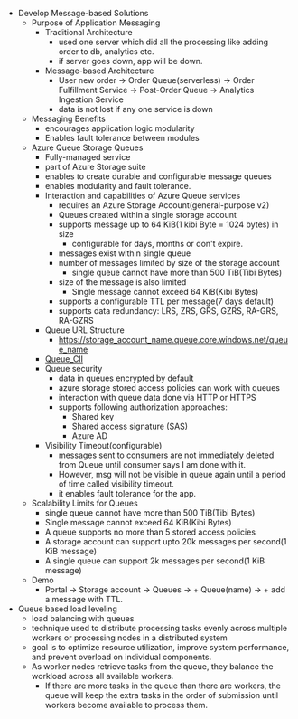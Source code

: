 - Develop Message-based Solutions
  - Purpose of Application Messaging
    - Traditional Architecture
      - used one server which did all the processing like adding order to db, analytics etc.
      - if server goes down, app will be down.
    - Message-based Architecture
      - User new order -> Order Queue(serverless) -> Order Fulfillment Service -> Post-Order Queue -> Analytics Ingestion Service
      - data is not lost if any one service is down
  - Messaging Benefits
    - encourages application logic modularity
    - Enables fault tolerance between modules
  - Azure Queue Storage Queues
    - Fully-managed service 
    - part of Azure Storage suite
    - enables to create durable and configurable message queues
    - enables modularity and fault tolerance.
    - Interaction and capabilities of Azure Queue services
      - requires an Azure Storage Account(general-purpose v2)
      - Queues created within a single storage account
      - supports message up to 64 KiB(1 kibi Byte = 1024 bytes) in size
        - configurable for days, months or don't expire.
      - messages exist within single queue
      - number of messages limited by size of the storage account
        - single queue cannot have more than 500 TiB(Tibi Bytes)
      - size of the message is also limited
        - Single message cannot exceed 64 KiB(Kibi Bytes)
      - supports a configurable TTL per message(7 days default)
      - supports data redundancy: LRS, ZRS, GRS, GZRS, RA-GRS, RA-GZRS
    - Queue URL Structure
      - https://storage_account_name.queue.core.windows.net/queue_name
    - [Queue_ClI](queue.sh)
    - Queue security
      - data in queues encrypted by default
      - azure storage stored access policies can work with queues
      - interaction with queue data done via HTTP or HTTPS
      - supports following authorization approaches:
        - Shared key
        - Shared access signature (SAS)
        - Azure AD
    - Visibility Timeout(configurable)
      - messages sent to consumers are not immediately deleted from Queue until consumer says I am done with it.
      - However, msg will not be visible in queue again until a period of time called visibility timeout.
      - it enables fault tolerance for the app.
  - Scalability Limits for Queues
      - single queue cannot have more than 500 TiB(Tibi Bytes)
      - Single message cannot exceed 64 KiB(Kibi Bytes)
      - A queue supports no more than 5 stored access policies
      - A storage account can support upto 20k messages per second(1 KiB message)
      - A single queue can support 2k messages per second(1 KiB message)
  - Demo
    - Portal -> Storage account -> Queues -> + Queue(name) -> + add a message with TTL.
- Queue based load leveling
  - load balancing with queues
  - technique used to distribute processing tasks evenly across multiple workers or processing nodes in a distributed system
  - goal is to optimize resource utilization, improve system performance, and prevent overload on individual components.
  - As worker nodes retrieve tasks from the queue, they balance the workload across all available workers. 
    - If there are more tasks in the queue than there are workers, the queue will keep the extra tasks in the order of submission until workers become available to process them.

